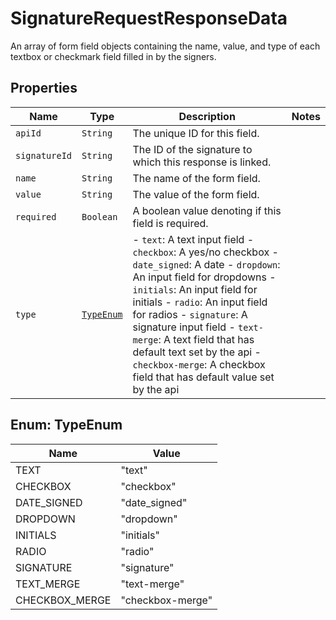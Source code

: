 

# SignatureRequestResponseData

An array of form field objects containing the name, value, and type of each textbox or checkmark field filled in by the signers.

## Properties

Name | Type | Description | Notes
------------ | ------------- | ------------- | -------------
| `apiId` | ```String``` |  The unique ID for this field.  |  |
| `signatureId` | ```String``` |  The ID of the signature to which this response is linked.  |  |
| `name` | ```String``` |  The name of the form field.  |  |
| `value` | ```String``` |  The value of the form field.  |  |
| `required` | ```Boolean``` |  A boolean value denoting if this field is required.  |  |
| `type` | [```TypeEnum```](#TypeEnum) |  - `text`: A text input field - `checkbox`: A yes/no checkbox - `date_signed`: A date - `dropdown`: An input field for dropdowns - `initials`: An input field for initials - `radio`: An input field for radios - `signature`: A signature input field - `text-merge`: A text field that has default text set by the api - `checkbox-merge`: A checkbox field that has default value set by the api  |  |



## Enum: TypeEnum

Name | Value
---- | -----
| TEXT | &quot;text&quot; |
| CHECKBOX | &quot;checkbox&quot; |
| DATE_SIGNED | &quot;date_signed&quot; |
| DROPDOWN | &quot;dropdown&quot; |
| INITIALS | &quot;initials&quot; |
| RADIO | &quot;radio&quot; |
| SIGNATURE | &quot;signature&quot; |
| TEXT_MERGE | &quot;text-merge&quot; |
| CHECKBOX_MERGE | &quot;checkbox-merge&quot; |



